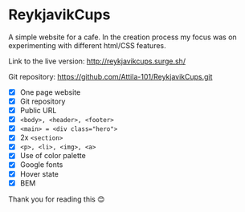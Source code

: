 ﻿# ReykjavikCups
 
A simple website for a cafe. In the creation process my focus was on experimenting with different html/CSS features. 

Link to the live version: http://reykjavikcups.surge.sh/

Git repository: https://github.com/Attila-101/ReykjavikCups.git

- [x] One page website
- [x] Git repository
- [x] Public URL
- [x] `<body>, <header>, <footer>`
- [x] `<main> = <div class="hero">`
- [x] 2x `<section>`
- [x] `<p>, <li>, <img>, <a>`
- [x] Use of color palette
- [x] Google fonts
- [x] Hover state
- [x] BEM

Thank you for reading this 😊
